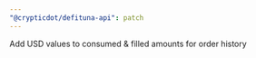 ```yaml
---
"@crypticdot/defituna-api": patch
---
```


Add USD values to consumed & filled amounts for order history
